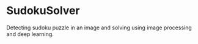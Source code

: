 # SudokuSolver
Detecting sudoku puzzle in an image and solving using image processing and deep learning.
